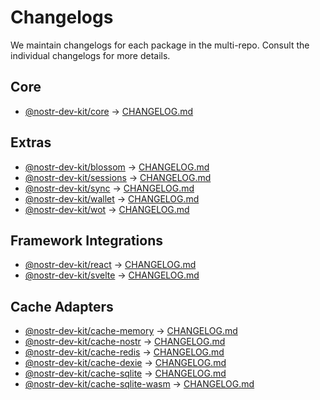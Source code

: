# Changelogs

We maintain changelogs for each package in the multi-repo. Consult the individual changelogs for more details.

## Core

* [@nostr-dev-kit/core](/core/README.md) -> [CHANGELOG.md](/core/CHANGELOG.md)

## Extras

* [@nostr-dev-kit/blossom](/blossom/README.html) -> [CHANGELOG.md](/blossom/CHANGELOG.md)
* [@nostr-dev-kit/sessions](/sessions/README.html) -> [CHANGELOG.md](/sessions/CHANGELOG.md)
* [@nostr-dev-kit/sync](/sync) -> [CHANGELOG.md](/sync/CHANGELOG.md)
* [@nostr-dev-kit/wallet](/wallet/README.html) -> [CHANGELOG.md](/wallet/CHANGELOG.md)
* [@nostr-dev-kit/wot](/wot/README.html) -> [CHANGELOG.md](/wot/CHANGELOG.md)

## Framework Integrations
* [@nostr-dev-kit/react](/react/README.md) -> [CHANGELOG.md](/react/CHANGELOG.md)
* [@nostr-dev-kit/svelte](/svelte/README.md) -> [CHANGELOG.md](/svelte/CHANGELOG.md)

## Cache Adapters

* [@nostr-dev-kit/cache-memory](/cache-memory/README.md) -> [CHANGELOG.md](/cache-memory/CHANGELOG.md)
* [@nostr-dev-kit/cache-nostr](/cache-nostr/README.md) -> [CHANGELOG.md](/cache-nostr/CHANGELOG.md)
* [@nostr-dev-kit/cache-redis](/cache-redis/README.md) -> [CHANGELOG.md](/cache-redis/CHANGELOG.md)
* [@nostr-dev-kit/cache-dexie](/cache-dexie/README.md) -> [CHANGELOG.md](/cache-dexie/CHANGELOG.md)
* [@nostr-dev-kit/cache-sqlite](/cache-sqlite/README.md) -> [CHANGELOG.md](/cache-sqlite/CHANGELOG.md)
* [@nostr-dev-kit/cache-sqlite-wasm](/cache-sqlite-wasm/README.md) -> [CHANGELOG.md](/cache-sqlite-wasm/CHANGELOG.md)
